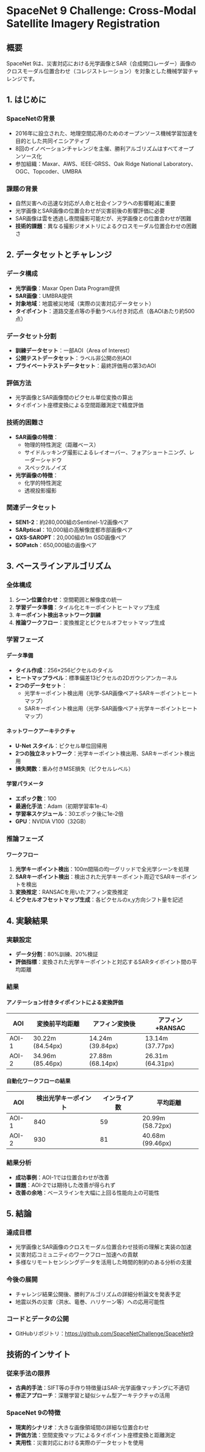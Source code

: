 # SpaceNet 9 Challenge: Cross-Modal Satellite Imagery Registration

## 概要
SpaceNet 9は、災害対応における光学画像とSAR（合成開口レーダー）画像のクロスモーダル位置合わせ（コレジストレーション）を対象とした機械学習チャレンジです。

## 1. はじめに

### SpaceNetの背景
- 2016年に設立された、地理空間応用のためのオープンソース機械学習加速を目的とした共同イニシアティブ
- 8回のイノベーションチャレンジを主催、勝利アルゴリズムはすべてオープンソース化
- 参加組織：Maxar、AWS、IEEE-GRSS、Oak Ridge National Laboratory、OGC、Topcoder、UMBRA

### 課題の背景
- 自然災害への迅速な対応が人命と社会インフラへの影響軽減に重要
- 光学画像とSAR画像の位置合わせが災害前後の影響評価に必要
- SAR画像は雲を透過し夜間撮影可能だが、光学画像との位置合わせが困難
- **技術的課題**：異なる撮影ジオメトリによるクロスモーダル位置合わせの困難さ

## 2. データセットとチャレンジ

### データ構成
- **光学画像**：Maxar Open Data Program提供
- **SAR画像**：UMBRA提供
- **対象地域**：地震被災地域（実際の災害対応データセット）
- **タイポイント**：道路交差点等の手動ラベル付き対応点（各AOIあたり約500点）

### データセット分割
- **訓練データセット**：一部AOI（Area of Interest）
- **公開テストデータセット**：ラベル非公開の別AOI
- **プライベートテストデータセット**：最終評価用の第3のAOI

### 評価方法
- 光学画像とSAR画像間のピクセル単位変換の算出
- タイポイント座標変換による空間距離測定で精度評価

### 技術的困難さ
- **SAR画像の特徴**：
  - 物理的特性測定（距離ベース）
  - サイドルッキング撮影によるレイオーバー、フォアショートニング、レーダーシャドウ
  - スペックルノイズ
- **光学画像の特徴**：
  - 化学的特性測定
  - 透視投影撮影

### 関連データセット
- **SEN1-2**：約280,000組のSentinel-1/2画像ペア
- **SARptical**：10,000組の高解像度都市部画像ペア
- **QXS-SAROPT**：20,000組の1m GSD画像ペア
- **SOPatch**：650,000組の画像ペア

## 3. ベースラインアルゴリズム

### 全体構成
1. **シーン位置合わせ**：空間範囲と解像度の統一
2. **学習データ準備**：タイル化とキーポイントヒートマップ生成
3. **キーポイント検出ネットワーク訓練**
4. **推論ワークフロー**：変換推定とピクセルオフセットマップ生成

### 学習フェーズ

#### データ準備
- **タイル作成**：256×256ピクセルのタイル
- **ヒートマップラベル**：標準偏差13ピクセルの2Dガウシアンカーネル
- **2つのデータセット**：
  - 光学キーポイント検出用（光学-SAR画像ペア＋SARキーポイントヒートマップ）
  - SARキーポイント検出用（光学-SAR画像ペア＋光学キーポイントヒートマップ）

#### ネットワークアーキテクチャ
- **U-Net スタイル**：ピクセル単位回帰用
- **2つの独立ネットワーク**：光学キーポイント検出用、SARキーポイント検出用
- **損失関数**：重み付きMSE損失（ピクセルレベル）

#### 学習パラメータ
- **エポック数**：100
- **最適化手法**：Adam（初期学習率1e-4）
- **学習率スケジュール**：30エポック後に1e-2倍
- **GPU**：NVIDIA V100（32GB）

### 推論フェーズ

#### ワークフロー
1. **光学キーポイント検出**：100m間隔の均一グリッドで全光学シーンを処理
2. **SARキーポイント検出**：検出された光学キーポイント周辺でSARキーポイントを検出
3. **変換推定**：RANSACを用いたアフィン変換推定
4. **ピクセルオフセットマップ生成**：各ピクセルのx,y方向シフト量を記述

## 4. 実験結果

### 実験設定
- **データ分割**：80%訓練、20%検証
- **評価指標**：変換された光学キーポイントと対応するSARタイポイント間の平均距離

### 結果

#### アノテーション付きタイポイントによる変換評価
| AOI | 変換前平均距離 | アフィン変換後 | アフィン+RANSAC |
|-----|----------------|----------------|-----------------|
| AOI-1 | 30.22m (84.54px) | 14.24m (39.84px) | 13.14m (37.77px) |
| AOI-2 | 34.96m (85.46px) | 27.88m (68.14px) | 26.31m (64.31px) |

#### 自動化ワークフローの結果
| AOI | 検出光学キーポイント | インライア数 | 平均距離 |
|-----|---------------------|--------------|----------|
| AOI-1 | 840 | 59 | 20.99m (58.72px) |
| AOI-2 | 930 | 81 | 40.68m (99.46px) |

### 結果分析
- **成功事例**：AOI-1では位置合わせが改善
- **課題**：AOI-2では期待した改善が得られず
- **改善の余地**：ベースラインを大幅に上回る性能向上の可能性

## 5. 結論

### 達成目標
- 光学画像とSAR画像のクロスモーダル位置合わせ技術の理解と実装の加速
- 災害対応コミュニティのワークフロー加速への貢献
- 多様なリモートセンシングデータを活用した時間的制約のある分析の支援

### 今後の展開
- チャレンジ結果公開後、勝利アルゴリズムの詳細分析論文を発表予定
- 地震以外の災害（洪水、竜巻、ハリケーン等）への応用可能性

### コードとデータの公開
- GitHubリポジトリ：https://github.com/SpaceNetChallenge/SpaceNet9

## 技術的インサイト

### 従来手法の限界
- **古典的手法**：SIFT等の手作り特徴量はSAR-光学画像マッチングに不適切
- **修正アプローチ**：深層学習と疑似シャム型アーキテクチャの活用

### SpaceNet 9の特徴
- **現実的シナリオ**：大きな画像領域間の詳細な位置合わせ
- **評価方法**：空間変換マップによるタイポイント座標変換と距離測定
- **実用性**：災害対応における実際のデータセットを使用